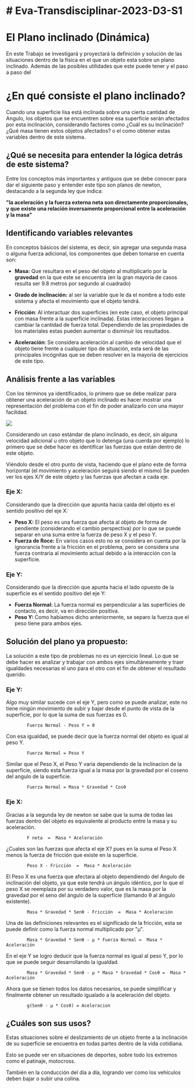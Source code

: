 # # Eva-Transdisciplinar-2023-D3-S1

# El Plano inclinado (Dinámica)

En este Trabajo se investigará y proyectará la definición y solución de las situaciones dentro de la física en el que un objeto esta sobre un plano inclinado. Además de las posibles utilidades que este puede tener y el paso a paso del

# ¿En qué consiste el plano inclinado?

Cuando una superficie lisa está inclinada sobre una cierta cantidad de Angulo, los objetos que se encuentren sobre esa superficie serán afectados por esta inclinación, considerando factores como ¿Cuál es su inclinación? ¿Qué masa tienen estos objetos afectados? o el como obtener estas variables dentro de este sistema.

## ¿Qué se necesita para entender la lógica detrás de este sistema?

Entre los conceptos más importantes y antiguos que se debe conocer para dar el siguiente paso y entender este tipo son planos de newton, destacando a la segunda ley que indica:

**"la aceleración y la fuerza externa neta son directamente proporcionales, y que existe una relación inversamente proporcional entre la aceleración y la masa"**

## Identificando variables relevantes

En conceptos básicos del sistema, es decir, sin agregar una segunda masa o alguna fuerza adicional, los componentes que deben tomarse en cuenta son:

- **Masa:**  Que resultara en el peso del objeto al multiplicarlo por la **gravedad** en la que este se encuentra (en la gran mayoría de casos resulta ser 9.8 metros por segundo al cuadrado)

- **Grado de inclinación:**  al ser la variable que le da el nombre a todo este sistema y afecta el movimiento que el objeto tendrá.

- **Fricción**: Al interactuar dos superficies (en este caso, el objeto principal con masa frente a la superficie inclinada). Estas interacciones llegan a cambiar la cantidad de fuerza total. Dependiendo de las propiedades de los materiales estas pueden aumentar o disminuir los resultados.

- **Aceleración**: Se considera aceleración al cambio de velocidad que el objeto tiene frente a cualquier tipo de situación, esta será de las principales incógnitas que se deben resolver en la mayoría de ejercicios de este tipo.

## Análisis frente a las variables
Con los términos ya identificados, lo primero que se debe realizar para obtener una aceleración de un objeto inclinado es hacer mostrar una representación del problema con el fin de poder analizarlo con una mayor facilidad.

![](https://cdn.kastatic.org/ka-perseus-images/1f848b6e7e25a2bc5d506b89a31434fda1d531ca.png)

Considerando un caso estándar de plano inclinado, es decir, sin alguna velocidad adicional u otro objeto que lo detenga (una cuerda por ejemplo) lo primero que se debe hacer es identificar las fuerzas que están dentro de este objeto.

Viéndolo desde el otro punto de vista, haciendo que el plano este de forma horizontal (el movimiento y aceleración seguirá siendo el mismo) Se pueden ver los ejes X/Y de este objeto y las fuerzas que afectan a cada eje.

### Eje X:
Considerando que la dirección que apunta hacia caída del objeto es el sentido positivo del eje X:
- **Peso X:** El peso es una fuerza que afecta al objeto de forma de pendiente (considerando el cambio perspectiva) por lo que se puede separar en una suma entre la fuerza de peso X y el peso Y.
- **Fuerza de Roce:** En varios casos esto no se considera en cuenta por la ignorancia frente a la fricción en el problema, pero se considera una fuerza contraria al movimiento actual debido a la interacción con la superficie.

### Eje Y:
Considerando que la dirección que apunta hacia el lado opuesto de la superficie es el sentido positivo del eje Y:
- **Fuerza Normal:** La fuerza normal es perpendicular a las superficies de contacto, es decir, va en dirección positiva.
- **Peso Y:** Como habíamos dicho anteriormente, se separo la fuerza que el peso tiene para ambos ejes.

## Solución del plano ya propuesto:
La solución a este tipo de problemas no es un ejercicio lineal. Lo que se debe hacer es analizar y trabajar con ambos ejes simultáneamente y traer igualdades necesarias el uno para el otro con el fin de obtener el resultado querido.

### Eje Y:
Algo muy similar sucede con el eje Y, pero como se puede analizar, este no tiene ningún movimiento de subir y bajar desde el punto de vista de la superficie, por lo que la suma de sus fuerzas es 0.

			Fuerza Normal - Peso Y = 0
   
Con esa igualdad, se puede decir que la fuerza normal del objeto es igual al peso Y.

			Fuerza Normal = Peso Y

Similar que el Peso X, el Peso Y varia dependiendo de la inclinacion de la superficie, siendo esta fuerza igual a la masa por la gravedad por el coseno del angulo de la superficie.

			Fuerza Normal = Masa * Gravedad * Cosθ
		      	
### Eje X:
Gracias a la segunda ley de newton se sabe que la suma de todas las fuerzas dentro del objeto es equivalente al producto entre la masa y su aceleración.

			F neta  =  Masa * Aceleración


¿Cuales son las fuerzas que afecta el eje X? pues en la suma  el Peso X menos la fuerza de fricción que existe en la superficie.

			Peso X - Fricción  =  Masa * Aceleración
		
		
El Peso X es una fuerza que afectara al objeto dependiendo del Angulo de inclinación del objeto, ya que este tendrá un ángulo idéntico, por lo que el peso X se reemplaza por su verdadero valor, que es la masa por la gravedad por el seno del ángulo de la superficie (llamando θ al ángulo existente).

			Masa * Gravedad * Senθ - Fricción  =  Masa * Aceleración


Una de las definiciones relevantes es el significado de la fricción, esta se puede definir como la fuerza normal multiplicado por "μ".

			Masa * Gravedad * Senθ - μ * Fuerza Normal =  Masa * Aceleración


En el eje Y se logro deducir que la fuerza normal es igual al peso Y, por lo que se puede seguir desarrollando la igualdad.

			Masa * Gravedad * Senθ - μ * Masa * Gravedad * Cosθ =  Masa * Aceleración


Ahora que se tienen todos los datos necesarios, se puede simplificar y finalmente obtener un resultado igualado a la aceleración del objeto.

			g(Senθ - μ * Cosθ) = Aceleracion


## ¿Cuáles son sus usos?

Estas situaciones sobre el deslizamiento de un objeto frente a la inclinación de su superficie se encuentra en todas partes dentro de la vida cotidiana.

Esto se puede ver en situaciones de deportes, sobre todo los extremos como el patinaje, motocross.

También en la conducción del día a día, logrando ver como los vehículos deben bajar o subir una colina.
